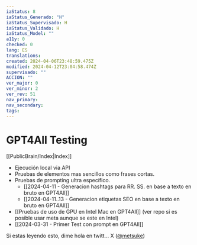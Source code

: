 ```yaml
---
iaStatus: 8
iaStatus_Generado: "H"
iaStatus_Supervisado: H
iaStatus_Validado: H
iaStatus_Model: ""
a11y: 0
checked: 0
lang: ES
translations: 
created: 2024-04-06T23:48:59.475Z
modified: 2024-04-12T23:04:58.474Z
supervisado: ""
ACCION: ""
ver_major: 0
ver_minor: 2
ver_rev: 51
nav_primary: 
nav_secondary: 
tags:
---
```

# GPT4All Testing

[[PublicBrain/Index|Index]]

 * Ejecución local via API
 * Pruebas de elementos mas sencillos como frases cortas.
 * Pruebas de prompting ultra específico.
	 * [[2024-04-11 - Generacion hashtags para RR. SS. en base a texto en bruto en GPT4All]]
	 * [[2024-04-11..13 - Generacion etiquetas SEO en base a texto en bruto en GPT4All]]
 * [[Pruebas de uso de GPU en Intel Mac en GPT4All]] (ver repo si es posible usar meta aunque se este en Intel)
 * [[2024-03-31 - Primer Test con prompt en GPT4All]]

Si estas leyendo esto, dime hola en twitt... X ([@metsuke](https://twitter.com/metsuke))

